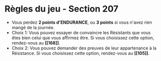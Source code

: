 # Règles du jeu - Section 207

- Vous perdez **2 points d'ENDURANCE**, ou **3 points** si vous n'avez rien mangé de la journée.
- Choix 1: Vous pouvez essayer de convaincre les Résistants que vous êtes bien celui que vous affirmez être. Si vous choisissez cette option, rendez-vous au **[[168]]**.
- Choix 2: Vous pouvez demander des preuves de leur appartenance à la Résistance. Si vous choisissez cette option, rendez-vous au **[[105]]**.